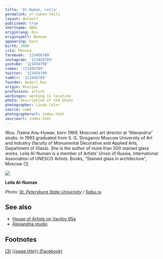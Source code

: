 ```yaml
---
title: 'Al-Numan, Leila'
permalink: al-numan-leila
layout: default
published: true
shortname: ANUL
originlang: Rus
originspell: Шаблон
appearing: born
birth: 2006
city: Moscow
facebook: '123456789'
instagram: '123456789'
youtube: '123456789'
vimeo: '123456789'
twitter: '123456789'
tumblr: '123456789'
founder: Anderi Dei
origin: Russian
profession: artist
workingin: working in location
photo: Description of the photo
photographer: Linda Color
source: name
photographerurl: index.html
sourceurl: index.html
---
```


(Rus. Лэйла Аль-Нуман, born 1969, Moscow) art director at “Alexandria” studio. In 1993 graduated from S. G. Stroganov Moscow University of Art and Industry (faculty of Monumental Decorative and Applied Arts, Department of Glass). She is the author of more than 500 stained glass works. Leila Al-Numan is a member of Artists’ Union of Russia, International Association of UNESCO Artists. Books, “Stained glass in architecture”, Moscow <span id="a1">[\[1\]](#f1)</span>.

![](http://english.spbu.ru/images/news/2017-summer/11/20171117_mkf_bez_instituciy_leila_al_numan_min.jpg)

**Leila Al-Numan**

*Photo: [St. Petersburg State University](st-petersburg-state-university) / [Spbu.ru](http://english.spbu.ru/news/1403-art-university-graduate-a-creator-or-an-artisan)*

## See also

+ [House of Artists on Vavilov 65а](house-of-artists-on-vavilov-65)
+ [Alexandria studio](alexandria-studio)


## Footnotes

[[3]](#a3) <span id="f3"></span> [{{page.title}} (Facebook)](https://www.facebook.com/alexandria.glass.studio/?notif_id=1527024751169651&notif_t=page_invite)
